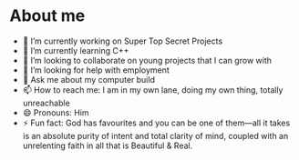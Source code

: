 # About me
- 🔭 I’m currently working on Super Top Secret Projects
- 🌱 I’m currently learning C++
- 👯 I’m looking to collaborate on young projects that I can grow with
- 🤔 I’m looking for help with employment
- 💬 Ask me about my computer build
- 📫 How to reach me: I am in my own lane, doing my own thing, totally unreachable
- 😄 Pronouns: Him
- ⚡ Fun fact: God has favourites and you can be one of them—all it takes is an absolute purity of intent and total clarity of mind, coupled with an unrelenting faith in all that is Beautiful & Real.
